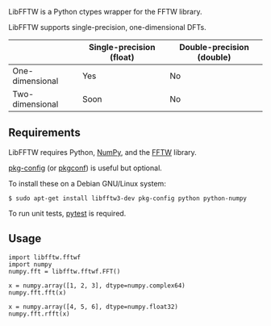 LibFFTW is a Python ctypes wrapper for the FFTW library.

LibFFTW supports single-precision, one-dimensional DFTs.


|                 | Single-precision (float) | Double-precision (double) |
| --------------- | ------------------------ | ------------------------- |
| One-dimensional |           Yes            |             No            |
| Two-dimensional |           Soon           |             No            |


## Requirements

LibFFTW requires Python, [NumPy][], and the [FFTW][] library.

[pkg-config][] (or [pkgconf][]) is useful but optional.

To install these on a Debian GNU/Linux system:

    $ sudo apt-get install libfftw3-dev pkg-config python python-numpy

To run unit tests, [pytest][] is required.


## Usage

    import libfftw.fftwf
    import numpy
    numpy.fft = libfftw.fftwf.FFT()

    x = numpy.array([1, 2, 3], dtype=numpy.complex64)
    numpy.fft.fft(x)

    x = numpy.array([4, 5, 6], dtype=numpy.float32)
    numpy.fft.rfft(x)


[FFTW]: <http://www.fftw.org/>
[NumPy]: <http://www.numpy.org/>
[pkg-config]: <https://www.freedesktop.org/wiki/Software/pkg-config/>
[pkgconf]: <http://pkgconf.org/>
[pytest]: <https://pytest.org/>
